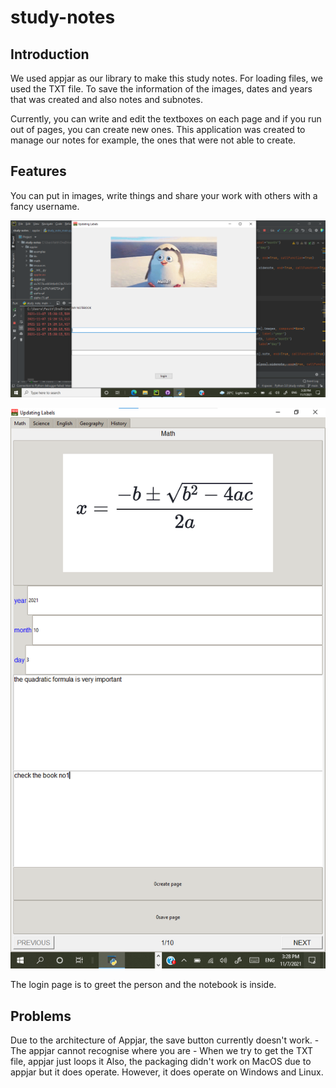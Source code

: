 # study-notes

## Introduction
We used appjar as our library to make this study notes. For loading files, we used the TXT file. 
To save the information of the images, dates and years that was created and also notes and subnotes. 

Currently, you can write and edit the textboxes on each page and if you run out of pages, you can create new ones. 
This application was created to manage our notes for example, the ones that were not able to create. 
 

## Features
You can put in images, write things and share your work with others with a fancy username.

![image](https://github.com/joshua-park-tech/study-notes/blob/main/appJar/github_related/1.png)

![image](https://github.com/joshua-park-tech/study-notes/blob/main/appJar/github_related/Screenshot%202021-11-07%20153035.png)

The login page is to greet the person and the notebook is inside. 

## Problems
Due to the architecture of Appjar, the save button currently doesn't work. 
    - The appjar cannot recognise where you are
    - When we try to get the TXT file, appjar just loops it
Also, the packaging didn't work on MacOS due to appjar but it does operate. 
However, it does operate on Windows and Linux.   